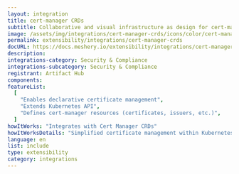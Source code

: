```yaml
---
layout: integration
title: cert-manager CRDs
subtitle: Collaborative and visual infrastructure as design for cert-manager CRDs
image: /assets/img/integrations/cert-manager-crds/icons/color/cert-manager-crds-color.svg
permalink: extensibility/integrations/cert-manager-crds
docURL: https://docs.meshery.io/extensibility/integrations/cert-manager-crds
description:
integrations-category: Security & Compliance
integrations-subcategory: Security & Compliance
registrant: Artifact Hub
components:
featureList:
  [
    "Enables declarative certificate management",
    "Extends Kubernetes API",
    "Defines cert-manager resources (certificates, issuers, etc.)",
  ]
howItWorks: "Integrates with Cert Manager CRDs"
howItWorksDetails: "Simplified certificate management within Kubernetes"
language: en
list: include
type: extensibility
category: integrations
---
```

